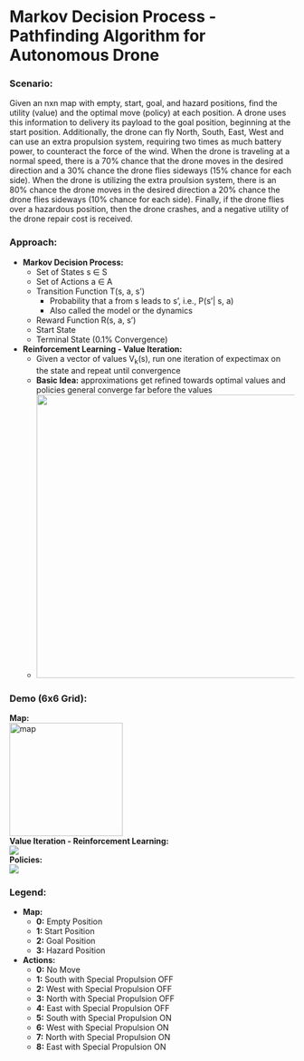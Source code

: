 # Markov Decision Process - Pathfinding Algorithm for Autonomous Drone

### Scenario:
Given an nxn map with empty, start, goal, and hazard positions, find the utility (value) and the optimal move (policy) at each position. A drone uses this information to delivery its payload to the goal position, beginning at the start position. Additionally, the drone can fly North, South, East, West and can use an extra propulsion system, requiring two times as much battery power, to counteract the force of the wind. When the drone is traveling at a normal speed, there is a 70% chance that the drone moves in the desired direction and a 30% chance the drone flies sideways (15% chance for each side). When the drone is utilizing the extra proulsion system, there is an 80% chance the drone moves in the desired direction a 20% chance the drone flies sideways (10% chance for each side). Finally, if the drone flies over a hazardous position, then the drone crashes, and a negative utility of the drone repair cost is received.

### Approach:
- **Markov Decision Process:**
  - Set of States s ∈ S
  - Set of Actions a ∈ A
  - Transition Function T(s, a, s’)
       - Probability that a from s leads to s’, i.e., P(s’| s, a)
       - Also called the model or the dynamics
  - Reward Function R(s, a, s’)
  - Start State
  - Terminal State (0.1% Convergence)
- **Reinforcement Learning - Value Iteration:**
  - Given a vector of values V<sub>k</sub>(s), run one iteration of expectimax on the state and repeat until convergence
  - **Basic Idea:** approximations get refined towards optimal values and policies general converge far before the values
  - <img width="500" src="https://github.com/varoon-enjeti/mdp-pathfinder/assets/97761722/0262239c-d97b-4ebd-800d-38d2f6637910">

### Demo (6x6 Grid):
**Map:**
<br>
<img width="200" alt="map" src="https://github.com/varoon-enjeti/mdp-pathfinder/assets/97761722/a973afcf-bc03-4f69-b7eb-bff9528d9423">
<br>
**Value Iteration - Reinforcement Learning:**
<br>
![](https://github.com/varoon-enjeti/mdp-pathfinder/assets/97761722/6d159966-b3cf-429d-96e1-b9e0f3789dce)
<br>
**Policies:**
<br>
![](https://github.com/varoon-enjeti/mdp-pathfinder/assets/97761722/964d3711-7024-49e2-bb66-4f5ba79f95bb)

### Legend:
- **Map:**
  - **0:** Empty Position
  - **1:** Start Position
  - **2:** Goal Position
  - **3:** Hazard Position
- **Actions:**
  - **0:** No Move
  - **1:** South with Special Propulsion OFF
  - **2:** West with Special Propulsion OFF
  - **3:** North with Special Propulsion OFF
  - **4:** East with Special Propulsion OFF
  - **5:** South with Special Propulsion ON
  - **6:** West with Special Propulsion ON
  - **7:** North with Special Propulsion ON
  - **8:** East with Special Propulsion ON













